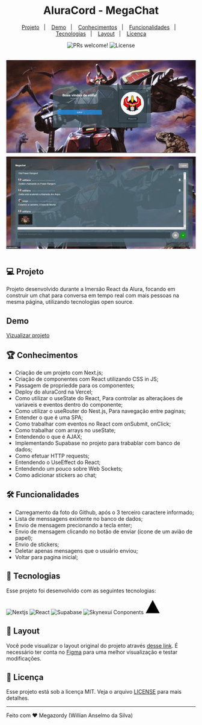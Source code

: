 <h1 style="text-align: center;">AluraCord  - MegaChat</h1>

<p align="center">
    <a href="#-projeto">Projeto</a>&nbsp;&nbsp;&nbsp;|&nbsp;&nbsp;&nbsp;
    <a href="#-demo">Demo</a>&nbsp;&nbsp;&nbsp;|&nbsp;&nbsp;&nbsp;
    <a href="#-conhecimentos">Conhecimentos</a>&nbsp;&nbsp;&nbsp;|&nbsp;&nbsp;&nbsp;
    <a href="#-funcionalidades">Funcionalidades</a>&nbsp;&nbsp;&nbsp;|&nbsp;&nbsp;&nbsp;
    <a href="#-tecnologias">Tecnologias</a>&nbsp;&nbsp;&nbsp;|&nbsp;&nbsp;&nbsp;
    <a href="#-layout">Layout</a>&nbsp;&nbsp;&nbsp;|&nbsp;&nbsp;&nbsp;
    <a href="#memo-licença">Licença</a>
</p>

<p align="center">
    <img src="https://img.shields.io/static/v1?label=PRs&message=welcome&color=49AA26&labelColor=000000" alt="PRs welcome!" />
    <img alt="License" src="https://img.shields.io/static/v1?label=license&message=MIT&color=49AA26&labelColor=000000">
</p>

<br/>

<div style="display: grid; grid-gap: 10px; grid-template-columns: repeat(auto-fit, minmax(300px, 1fr))">
    <img src="./public/images/home.png" alt="Pagina de login"/>
    <img src="./public/images/chat.png" alt="Pagina de chat"/>
</div>

<br/>

## 💻 Projeto

Projeto desenvolvido durante a Imersão React da Alura, focando em construir um chat para conversa em tempo real com mais pessoas na mesma página, utilizando tecnologias open source.

## Demo
[Vizualizar projeto](https://alura-cord-gamma.vercel.app/)

## 🏆 Conhecimentos
- Criação de um projeto com Next.js;
- Criação de componentes com React utilizando CSS in JS;
- Passagem de propriedde para os componentes;
- Deploy do aluraCord na Vercel;
- Como utilizar o useState do React, Para controlar as alteraçãoes de variaveis e eventos dentro do componente;
- Como utilizar o useRouter do Nest.js, Para navegação entre paginas;
- Entender o que é uma SPA;
- Como trabalhar com eventos no React com onSubmit, onClick;
- Como trabalhar com arrays no useState;
- Entendendo o que é AJAX;
- Implementando Supabase no projeto para trabablar com banco de dados;
- Como efetuar HTTP requests;
- Entendendo o UseEffect do React;
- Entendendo um pouco sobre Web Sockets;
- Como adicionar stickers ao chat;

## 🛠 Funcionalidades
- Carregamento da foto do Github, após o 3 terceiro caractere informado;
- Lista de menssagens exixtente no banco de dados;
- Envio de mensagem precionando a tecla enter;
- Envio de mensagem clicando no botão de enviar (icone de um avião de papel);
- Envio de stickers;
- Deletar apenas mensagens que o usuário enviou;
- Voltar para pagina inicial;

## 🚀 Tecnologias
Esse projeto foi desenvolvido com as seguintes tecnologias:

<p>
    <img src="https://cdn.jsdelivr.net/gh/devicons/devicon/icons/nextjs/nextjs-original.svg" alt="Nextjs" width="40" height="40"/>
    <img src="https://cdn.jsdelivr.net/gh/devicons/devicon/icons/react/react-original.svg" alt="React" width="40" height="40"/>
    <img src="https://styles.redditmedia.com/t5_47da3l/styles/communityIcon_ahvo7hlm05r61.png" alt="Supabase"  width="40" height="40"/>
    <img src="https://avatars.githubusercontent.com/u/89842701?v=4" alt="Skynexui Conponents"  width="40" height="40"/>
    <img src="./public/images/verce_logo.png" alt="Vercel"  width="40" height="40"/>
</p>

## 🔖 Layout

Você pode visualizar o layout original do projeto através [desse link](https://www.figma.com/file/TmwdZ8PT3fZ4eiBrMVHZpY/Imers%C3%A3o-React---Aluracord---Matrix). É necessário ter conta no [Figma](https://figma.com) para uma melhor visualização e testar modificações.

## :memo: Licença

Esse projeto está sob a licença MIT. Veja o arquivo [LICENSE](.github/LICENSE.md) para mais detalhes.

---

Feito com ♥ Megazordy (Willian Anselmo da Silva)